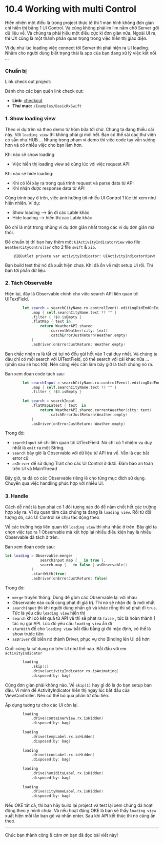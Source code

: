 # 10.4 Working with multi Control

Hiển nhiên một điều là trong project thực tế thì 1 màn hình không đơn giản chỉ hiển thị bằng 1 UI Control. Và cũng không phải im lìm nằm chờ Server gởi dữ liệu về. Và chúng ta phải hiểu một điều cực kì đơn giản nữa. Ngoài UI ra, thì UX cũng là một thành phần quan trọng trong việc hiển thị giao diện.

Ví dụ như lúc loading việc connect tới Server thì phải hiện ra UI loading. Nhằm cho người dùng biết trạng thái là app của bạn đang xử lý việc kết nối ...

### Chuẩn bị

Link check out project:

Dành cho các bạn quên link check out:

* **Link:** [checkout](../Examples/BasicRxSwift)
* **Thư mục:** `/Examples/BasicRxSwift`

### 1. Show loading view

Theo ví dụ trên và theo demo từ hôm bữa tới chừ. Chúng ta đang thiếu cái này. Với `loading view` thì không phải gì mới hết. Bạn có thể sài các thư viện có sẵn như HUB ... Nhưng trong phạm vi demo thì việc code tay vẫn sướng hơn và có nhiều việc cho bạn làm hơn.

Khi nào sẽ show loading:

* Việc hiển thị loading view sẽ cùng lúc với việc request API

Khi nào sẽ hide loading:

* Khi có lỗi xảy ra trong quá trình request và parse data từ API
* Khi nhận được response data từ API

Cũng trình bày ở trên, việc ảnh hưởng tới nhiều UI Control 1 lúc thì xem như hiển nhiên. Ví dụ:

* Show loading --> ẩn đi các Lable khác
* Hide loading --> hiển thị cac Lable khác

Đó chỉ là một trong những ví dụ đơn giản nhất trong các ví dụ đơn giản mà thôi.

Để chuẩn bị thì bạn hay thêm một `UIActivityIndicatorView` vào file `WeatherCityController` cho 2 file `swift` & `xib`.

```
    @IBOutlet private var activityIndicator: UIActivityIndicatorView!
```

Bạn build test thử nó đã xuất hiện chưa. Khi đã ổn về mặt setup UI rồi. Thì bạn tới phần dữ liệu.

### 2. Tách Observable

Hiện tại, đây là Observable chính cho việc search API liên quan tới UITextField.

```swift
        let search = searchCityName.rx.controlEvent(.editingDidEndOnExit)
            .map { self.searchCityName.text ?? "" }
            .filter { !$0.isEmpty }
            .flatMap { text in
                return WeatherAPI.shared
                    .currentWeather(city: text)
                    .catchErrorJustReturn(Weather.empty)
            }
            .asDriver(onErrorJustReturn: Weather.empty)
```

Bạn chắc nhận ra là tất cả tụi nó đều gùi hết vào 1 cái duy nhất. Và chúng ta đâu chỉ có mỗi search với UITextField, có thể search với cái khác nữa ... (phần sau sẽ học tới). Nên công việc cần làm bây giờ là tách chúng nó ra.

Bạn xem đoạn code tách sau:

```swift
        let searchInput = searchCityName.rx.controlEvent(.editingDidEndOnExit)
            .map { self.searchCityName.text ?? "" }
            .filter { !$0.isEmpty }
        
        let search = searchInput
            .flatMapLatest { text  in
                return WeatherAPI.shared.currentWeather(city: text)
                    .catchErrorJustReturn(Weather.empty)
            }
            .asDriver(onErrorJustReturn: Weather.empty)
```

Trong đó:

* `searchInput` sẽ chỉ liên quan tới UITextField. Nó chỉ có 1 nhiệm vụ duy nhất là `emit` ra một String. 
* `search` bây giờ là Observable với dữ liệu từ API trả về. Vẫn là các bắt error cũ
* `asDriver` để sử dụng Trait cho các UI Control ở dưới. Đảm bảo an toàn trên UI và MainThread

Bây giờ, ta đã có các Observable riêng lẻ cho từng mục đích sử dụng. Chuyển qua việc handling phức hợp với nhiều UI.

### 3. Handle

Cách dễ nhất là bạn phải có 1 đối tượng nào đó để nắm chốt hết các trường hợp xãy ra. Ví dụ quan tâm của chúng ta đang là `loading view`. Rồi từ đối tượng đó, các UI Control sẽ chịu tác động theo.

Về các trường hợp liên quan tới `loading view` thì như nhắc ở trên. Bây giờ ta chọn việc tạo ra 1 Observable mà kết hợp lại nhiều điều kiện hay là nhiều Observable đã tách ở trên.

Bạn xem đoạn code sau:

```swift
let loading = Observable.merge(
                searchInput.map { _ in true },
                search.map { _ in false }.asObservable()
            )
            .startWith(true)
            .asDriver(onErrorJustReturn: false)
```

Trong đó:

- `merge` truyền thống. Dùng để gôm các Observable lại với nhau
- Observable nào cuối cùng phát đi giá trị. Thì nó sẽ nhận đc là mới nhất
- `searchInput` thì khi người dùng nhấn gõ và khác rỗng thì sẽ phát đi `true`. Tức là yêu cầu `loading view` hiển thị
- `search` khi có kết quả từ API về thì sẽ phát ra `false` , tức là hoàn thành 1 tác vụ gọi API. Lúc đó yêu cầu `loading view` ẩn đi
- `starWith` để cho `loading view` bắt đầu bằng gì đó mặc định, có thể là show trước tiên
- `asDriver` để biến nó thành Driver, phục vụ cho Binding lên UI dễ hơn

Cuối cùng là sử dụng nó trên UI như thế nào. Bắt đầu với em `activityIndicator`

```swift
        loading
            .skip(1)
            .drive(activityIndicator.rx.isAnimating)
            .disposed(by: bag)
```

Cũng đơn giản phải không nào. Về `skip(1)` hay gì đó là do bạn setup ban đầu. Vì mình để ActivityIndicator hiển thị ngay lúc bắt đầu của ViewController. Nên có thể bỏ qua phần tử đầu tiên.

Áp dụng tương tự cho các UI còn lại.

```swift
        loading
            .drive(containerView.rx.isHidden)
            .disposed(by: bag)
        
        loading
            .drive(tempLabel.rx.isHidden)
            .disposed(by: bag)
        
        loading
            .drive(iconLabel.rx.isHidden)
            .disposed(by: bag)
        
        loading
            .drive(humidityLabel.rx.isHidden)
            .disposed(by: bag)
        
        loading
            .drive(cityNameLabel.rx.isHidden)
            .disposed(by: bag)
```

Nếu OKE tất cả, thì bạn hãy build lại project và test lại xem chúng đã hoạt động theo ý mình chưa. Và nếu hoạt động OKE là bạn sẽ thấy `loading view` xuất hiện mỗi lần bạn gõ và nhấn enter. Sau khi API kết thúc thì nó cũng ẩn theo.

---

Chúc bạn thành công & cảm ơn bạn đã đọc bài viết này!